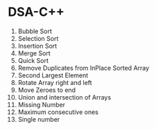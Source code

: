 # DSA-C++ 
1) Bubble Sort
2) Selection Sort
3) Insertion Sort
4) Merge Sort
5) Quick Sort
6) Remove Duplicates from InPlace Sorted Array
7) Second Largest Element
8) Rotate Array right and left
9) Move Zeroes to end
10) Union and intersection of Arrays
11) Missing Number
12) Maximum consecutive ones
13) Single number
